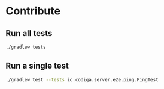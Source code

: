 # Contribute

## Run all tests

```bash
./gradlew tests
```

## Run a single test

```bash
./gradlew test --tests io.codiga.server.e2e.ping.PingTest
```